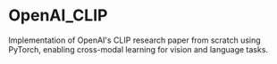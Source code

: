 # OpenAI_CLIP
Implementation of OpenAI's CLIP research paper from scratch using PyTorch, enabling cross-modal learning for vision and language tasks.

